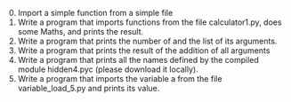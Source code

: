 0. Import a simple function from a simple file
1. Write a program that imports functions from the file calculator1.py, does some Maths, and prints the result.
2. Write a program that prints the number of and the list of its arguments.
3. Write a program that prints the result of the addition of all arguments
4. Write a program that prints all the names defined by the compiled module hidden4.pyc (please download it locally).
5. Write a program that imports the variable a from the file variable_load_5.py and prints its value.

